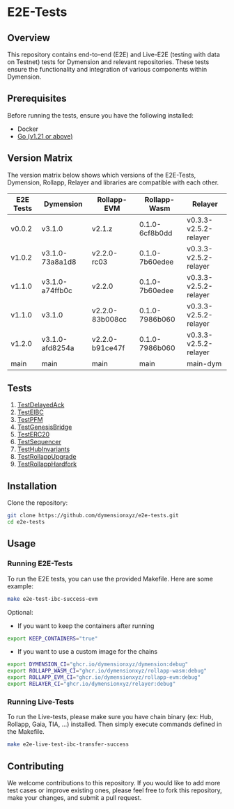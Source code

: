 # E2E-Tests

## Overview
This repository contains end-to-end (E2E) and Live-E2E (testing with data on Testnet) tests for Dymension and relevant repositories. These tests ensure the functionality and integration of various components within Dymension.

## Prerequisites
Before running the tests, ensure you have the following installed:

- Docker
- [Go (v1.21 or above)](https://go.dev/doc/install)

## Version Matrix

The version matrix below shows which versions of the E2E-Tests, Dymension, Rollapp, Relayer and libraries are compatible with each other.

| E2E Tests | Dymension | Rollapp-EVM | Rollapp-Wasm | Relayer | 
| ---------- | ---------| ----------- | ------------ | ---------- | 
| v0.0.2     | v3.1.0   | v2.1.z      | 0.1.0-6cf8b0dd   | v0.3.3-v2.5.2-relayer    | 
| v1.0.2     | v3.1.0-73a8a1d8   | v2.2.0-rc03 | 0.1.0-7b60edee   | v0.3.3-v2.5.2-relayer    |
| v1.1.0     | v3.1.0-a74ffb0c   | v2.2.0 | 0.1.0-7b60edee   | v0.3.3-v2.5.2-relayer    |
| v1.1.0     | v3.1.0   | v2.2.0-83b008cc | 0.1.0-7986b060  | v0.3.3-v2.5.2-relayer    |
| v1.2.0     | v3.1.0-afd8254a   | v2.2.0-b91ce47f | 0.1.0-7986b060  | v0.3.3-v2.5.2-relayer    |
| main     | main  | main | main   | main-dym    |

## Tests

1. [TestDelayedAck](tests_spec/delayedack.md)
2. [TestEIBC](tests_spec/eibc.md)
3. [TestPFM](tests_spec/pfm.md)
4. [TestGenesisBridge](tests_spec/rollapp_genesis.md)
5. [TestERC20](tests_spec/erc20.md)
6. [TestSequencer](tests_spec/sequencer.md)
7. [TestHubInvariants](tests_spec/hub_invariants.md)
8. [TestRollappUpgrade](tests_spec/rollapp_upgrade.md)
9. [TestRollappHardfork](tests_spec/rollapp_hardfork.md)

## Installation
Clone the repository:
```sh
git clone https://github.com/dymensionxyz/e2e-tests.git
cd e2e-tests
```

## Usage
### Running E2E-Tests
To run the E2E tests, you can use the provided Makefile. Here are some example:

```sh
make e2e-test-ibc-success-evm
```

Optional:

- If you want to keep the containers after running
```sh
export KEEP_CONTAINERS="true"
```
- If you want to use a custom image for the chains
```sh
export DYMENSION_CI="ghcr.io/dymensionxyz/dymension:debug"
export ROLLAPP_WASM_CI="ghcr.io/dymensionxyz/rollapp-wasm:debug"
export ROLLAPP_EVM_CI="ghcr.io/dymensionxyz/rollapp-evm:debug"
export RELAYER_CI="ghcr.io/dymensionxyz/relayer:debug"

```
### Running Live-Tests
To run the Live-tests, please make sure you have chain binary (ex: Hub, Rollapp, Gaia, TIA, ...) installed. Then simply execute commands defined in the Makefile.

```sh
make e2e-live-test-ibc-transfer-success
```

## Contributing

We welcome contributions to this repository. If you would like to add more test cases or improve existing ones, please feel free to fork this repository, make your changes, and submit a pull request.